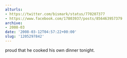 ```yaml
---
alturls:
- https://twitter.com/bismark/status/770207377
- https://www.facebook.com/17803937/posts/856463957379
archive:
- 2008-03
date: '2008-03-12T04:57:22+00:00'
slug: '1205297842'
---
```


proud that he cooked his own dinner tonight.

